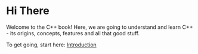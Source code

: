 # Hi There

Welcome to the C++ book! Here, we are going to understand and learn C++ - its origins, concepts, features and all that good stuff.

To get going, start here:
[Introduction](/book/languages/cpp/intro.md)

